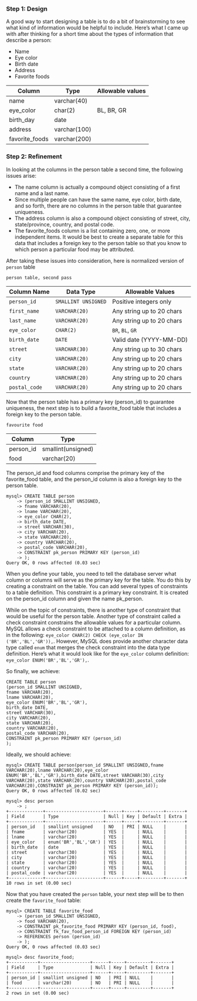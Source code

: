 ### Step 1: Design
A good way to start designing a table is to do a bit of brainstorming to see what kind of information would be helpful to include. Here’s what I came up with after thinking for a short time about the types of information that describe a person:
- Name
- Eye color
- Birth date
- Address
- Favorite foods


| Column         | Type         | Allowable values |
| -------------- | ------------ | ---------------- |
| name           | varchar(40)  |                  |
| eye_color      | char(2)      | BL, BR, GR       |
| birth_day      | date         |                  |
| address        | varchar(100) |                  |
| favorite_foods | varchar(200) |                  |


### Step 2: Refinement
In looking at the columns in the person table a second time, the following issues arise:
- The name column is actually a compound object consisting of a first name and a last name.
- Since multiple people can have the same name, eye color, birth date, and so forth, there are no columns in the person table that guarantee uniqueness. 
- The address column is also a compound object consisting of street, city, state/province, country, and postal code.
- The favorite_foods column is a list containing zero, one, or more independent items. It would be best to create a separate table for this data that includes a foreign key to the person table so that you know to which person a particular food may be attributed.


After taking these issues into consideration, here is normalized version of `person` table

`person table, second pass`

| **Column Name** | **Data Type**       | **Allowable Values**      |
| --------------- | ------------------- | ------------------------- |
| `person_id`     | `SMALLINT UNSIGNED` | Positive integers only    |
| `first_name`    | `VARCHAR(20)`       | Any string up to 20 chars |
| `last_name`     | `VARCHAR(20)`       | Any string up to 20 chars |
| `eye_color`     | `CHAR(2)`           | `BR`, `BL`, `GR`          |
| `birth_date`    | `DATE`              | Valid date (YYYY-MM-DD)   |
| `street`        | `VARCHAR(30)`       | Any string up to 30 chars |
| `city`          | `VARCHAR(20)`       | Any string up to 20 chars |
| `state`         | `VARCHAR(20)`       | Any string up to 20 chars |
| `country`       | `VARCHAR(20)`       | Any string up to 20 chars |
| `postal_code`   | `VARCHAR(20)`       | Any string up to 20 chars |

Now that the person table has a primary key (person_id) to guarantee uniqueness,
the next step is to build a favorite_food table that includes a foreign key to the
person table.

`favourite food`

| Column    | Type               |
| --------- | ------------------ |
| person_id | smallint(unsigned) |
| food      | varchar(20)        |
The person_id and food columns comprise the primary key of the favorite_food
table, and the person_id column is also a foreign key to the person table.

```
mysql> CREATE TABLE person
    -> (person_id SMALLINT UNSIGNED,
    -> fname VARCHAR(20),
    -> lname VARCHAR(20),
    -> eye_color CHAR(2),
    -> birth_date DATE,
    -> street VARCHAR(30),
    -> city VARCHAR(20),
    -> state VARCHAR(20),
    -> country VARCHAR(20),
    -> postal_code VARCHAR(20),
    -> CONSTRAINT pk_person PRIMARY KEY (person_id)
    -> );
Query OK, 0 rows affected (0.03 sec)
```

When you define your table, you need to tell the database server what column or columns will serve as the primary key for the table. You do this by creating a constraint on the table. You can add several types of constraints to a table definition. This constraint is a primary key constraint. It is created on the person_id column and given the name pk_person.

While on the topic of constraints, there is another type of constraint that would be
useful for the person table. Another type of constraint called a check constraint constrains the allowable values for a particular column. MySQL allows a check constraint to be attached to a column definition, as in the following: `eye_color CHAR(2) CHECK (eye_color IN ('BR','BL','GR')),`. However, MySQL does provide another character data type called `enum` that merges the check constraint into the data type definition. Here’s what it would look like for the `eye_color` column definition: `eye_color ENUM('BR','BL','GR'),`. 

So finally, we achieve: 
```
CREATE TABLE person
(person_id SMALLINT UNSIGNED,
fname VARCHAR(20),
lname VARCHAR(20),
eye_color ENUM('BR','BL','GR'),
birth_date DATE,
street VARCHAR(30),
city VARCHAR(20),
state VARCHAR(20),
country VARCHAR(20),
postal_code VARCHAR(20),
CONSTRAINT pk_person PRIMARY KEY (person_id)
);
```

Ideally, we should achieve:
```
mysql> CREATE TABLE person(person_id SMALLINT UNSIGNED,fname VARCHAR(20),lname VARCHAR(20),eye_color ENUM('BR','BL','GR'),birth_date DATE,street VARCHAR(30),city VARCHAR(20),state VARCHAR(20),country VARCHAR(20),postal_code VARCHAR(20),CONSTRAINT pk_person PRIMARY KEY (person_id));
Query OK, 0 rows affected (0.02 sec)

mysql> desc person
    -> ;
+-------------+----------------------+------+-----+---------+-------+
| Field       | Type                 | Null | Key | Default | Extra |
+-------------+----------------------+------+-----+---------+-------+
| person_id   | smallint unsigned    | NO   | PRI | NULL    |       |
| fname       | varchar(20)          | YES  |     | NULL    |       |
| lname       | varchar(20)          | YES  |     | NULL    |       |
| eye_color   | enum('BR','BL','GR') | YES  |     | NULL    |       |
| birth_date  | date                 | YES  |     | NULL    |       |
| street      | varchar(30)          | YES  |     | NULL    |       |
| city        | varchar(20)          | YES  |     | NULL    |       |
| state       | varchar(20)          | YES  |     | NULL    |       |
| country     | varchar(20)          | YES  |     | NULL    |       |
| postal_code | varchar(20)          | YES  |     | NULL    |       |
+-------------+----------------------+------+-----+---------+-------+
10 rows in set (0.00 sec)
```

Now that you have created the `person` table, your next step will be to then create the
`favorite_food` table:
```
mysql> CREATE TABLE favorite_food
    -> (person_id SMALLINT UNSIGNED,
    -> food VARCHAR(20),
    -> CONSTRAINT pk_favorite_food PRIMARY KEY (person_id, food),
    -> CONSTRAINT fk_fav_food_person_id FOREIGN KEY (person_id)
    -> REFERENCES person (person_id)
    -> );
Query OK, 0 rows affected (0.03 sec)

mysql> desc favorite_food;
+-----------+-------------------+------+-----+---------+-------+
| Field     | Type              | Null | Key | Default | Extra |
+-----------+-------------------+------+-----+---------+-------+
| person_id | smallint unsigned | NO   | PRI | NULL    |       |
| food      | varchar(20)       | NO   | PRI | NULL    |       |
+-----------+-------------------+------+-----+---------+-------+
2 rows in set (0.00 sec)

```